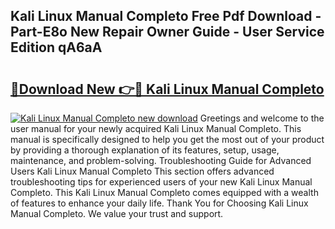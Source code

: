 ## Kali Linux Manual Completo Free Pdf Download - Part-E8o New Repair Owner Guide - User Service Edition qA6aA

# <h2><a href="http://cf19640.oget.top/?id=Kali+Linux+Manual+Completo">🔗Download New 👉🔴 Kali Linux Manual Completo</a></h2>

[![Kali Linux Manual Completo new download](https://i.imgur.com/5g1atiW.png)](http://cf19640.oget.top/?id=Kali+Linux+Manual+Completo)
Greetings and welcome to the user manual for your newly acquired Kali Linux Manual Completo. This manual is specifically designed to help you get the most out of your product by providing a thorough explanation of its features, setup, usage, maintenance, and problem-solving. Troubleshooting Guide for Advanced Users Kali Linux Manual Completo This section offers advanced troubleshooting tips for experienced users of your new Kali Linux Manual Completo. This Kali Linux Manual Completo comes equipped with a wealth of features to enhance your daily life. Thank You for Choosing Kali Linux Manual Completo. We value your trust and support.
